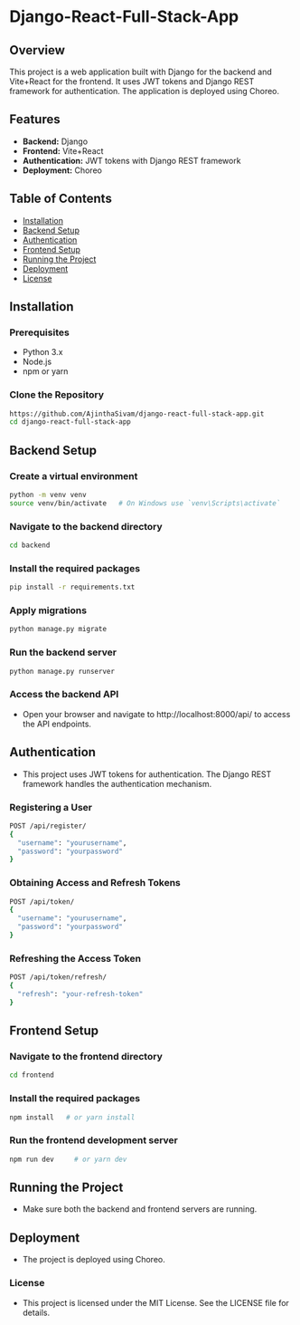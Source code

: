 # Django-React-Full-Stack-App

## Overview

This project is a web application built with Django for the backend and Vite+React for the frontend. It uses JWT tokens and Django REST framework for authentication. The application is deployed using Choreo.

## Features

- **Backend:** Django
- **Frontend:** Vite+React
- **Authentication:** JWT tokens with Django REST framework
- **Deployment:** Choreo

## Table of Contents

- [Installation](#installation)
- [Backend Setup](#backend-setup)
- [Authentication](#authentication)
- [Frontend Setup](#frontend-setup)
- [Running the Project](#running-the-project)
- [Deployment](#deployment)
- [License](#license)

## Installation

### Prerequisites

- Python 3.x
- Node.js
- npm or yarn

### Clone the Repository

```bash
https://github.com/AjinthaSivam/django-react-full-stack-app.git
cd django-react-full-stack-app
```

## Backend Setup

### Create a virtual environment
```bash
python -m venv venv
source venv/bin/activate   # On Windows use `venv\Scripts\activate`
```

### Navigate to the backend directory
```bash
cd backend
```

### Install the required packages
```bash
pip install -r requirements.txt
```

### Apply migrations
```bash
python manage.py migrate
```

### Run the backend server
```bash
python manage.py runserver
```

### Access the backend API
- Open your browser and navigate to http://localhost:8000/api/ to access the API endpoints.

## Authentication

- This project uses JWT tokens for authentication. The Django REST framework handles the authentication mechanism.

### Registering a User
```bash
POST /api/register/
{
  "username": "yourusername",
  "password": "yourpassword"
}
```

### Obtaining Access and Refresh Tokens
```bash
POST /api/token/
{
  "username": "yourusername",
  "password": "yourpassword"
}
```

### Refreshing the Access Token
```bash
POST /api/token/refresh/
{
  "refresh": "your-refresh-token"
}
```

## Frontend Setup

### Navigate to the frontend directory
```bash
cd frontend
```

### Install the required packages
```bash
npm install   # or yarn install
```

### Run the frontend development server
```bash
npm run dev     # or yarn dev
```

## Running the Project
- Make sure both the backend and frontend servers are running.

## Deployment
- The project is deployed using Choreo.

### License
- This project is licensed under the MIT License. See the LICENSE file for details.



